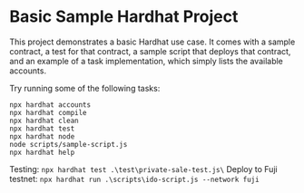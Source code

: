 # Basic Sample Hardhat Project

This project demonstrates a basic Hardhat use case. It comes with a sample contract, a test for that contract, a sample script that deploys that contract, and an example of a task implementation, which simply lists the available accounts.

Try running some of the following tasks:

```shell
npx hardhat accounts
npx hardhat compile
npx hardhat clean
npx hardhat test
npx hardhat node
node scripts/sample-script.js
npx hardhat help
```

Testing: `npx hardhat test .\test\private-sale-test.js\`
Deploy to Fuji testnet: `npx hardhat run .\scripts\ido-script.js --network fuji`
